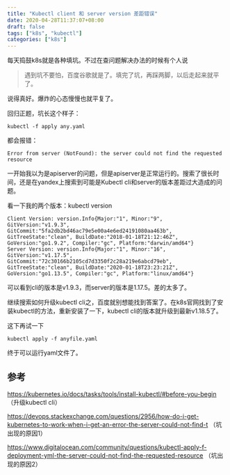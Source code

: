```yaml
---
title: "Kubectl client 和 server version 差距错误"
date: 2020-04-28T11:37:07+08:00
draft: false
tags: ["k8s", "kubectl"]
categories: ["k8s"]
---
```




每天捣鼓k8s就是各种填坑。不过在查问题解决办法的时候有个人说

> 遇到坑不要怕，百度谷歌就是了。填完了坑，再踩两脚，以后走起来就平了。

说得真好。爆炸的心态慢慢也就平复了。

回归正题，坑长这个样子：

```shell
kubectl -f apply any.yaml
```

都会报错：

```shell
Error from server (NotFound): the server could not find the requested resource
```

一开始我以为是apiserver的问题，但是apiserver是正常运行的。搜索了很长时间，还是在yandex上搜索到可能是Kubectl cli和server的版本差距过大造成的问题。

看一下我的两个版本：kubectl version

```
Client Version: version.Info{Major:"1", Minor:"9", GitVersion:"v1.9.3", GitCommit:"5fa2db2bd46ac79e5e00a4e6ed24191080aa463b", GitTreeState:"clean", BuildDate:"2018-01-18T21:12:46Z", GoVersion:"go1.9.2", Compiler:"gc", Platform:"darwin/amd64"}
Server Version: version.Info{Major:"1", Minor:"16", GitVersion:"v1.17.5", GitCommit:"72c30166b2105cd7d3350f2c28a219e6abcd79eb", GitTreeState:"clean", BuildDate:"2020-01-18T23:23:21Z", GoVersion:"go1.13.5", Compiler:"gc", Platform:"linux/amd64"}
```

可以看到cli的版本是v1.9.3，而server的版本是1.17.5。差的太多了。

继续搜索如何升级kubectl cli之，百度就别想能找到答案了。在k8s官网找到了安装kubectl的方法，重新安装了一下，kubectl cli的版本就升级到最新v1.18.5了。

这下再试一下

```shell
kubectl apply -f anyfile.yaml
```

终于可以运行yaml文件了。

## 参考

https://kubernetes.io/docs/tasks/tools/install-kubectl/#before-you-begin （升级kubectl cli）

https://devops.stackexchange.com/questions/2956/how-do-i-get-kubernetes-to-work-when-i-get-an-error-the-server-could-not-find-t （坑出现的原因1）

https://www.digitalocean.com/community/questions/kubectl-apply-f-deployment-yml-the-server-could-not-find-the-requested-resource （坑出现的原因2）